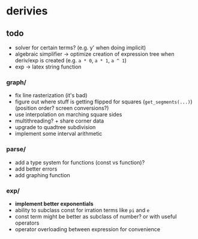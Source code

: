 # derivies

## todo

* solver for certain terms? (e.g. y' when doing implicit)
* algebraic simplifier -> optimize creation of expression tree when deriv/exp is created (e.g. `a * 0`, `a * 1`, `a ^ 1`)
* exp -> latex string function

### graph/

* fix line rasterization (it's bad)
* figure out where stuff is getting flipped for squares (`get_segments(...)`) (position order? screen conversions?)
* use interpolation on marching square sides
* multithreading? + share corner data
* upgrade to quadtree subdivision
* implement some interval arithmetic

### parse/

* add a type system for functions (const vs function)?
* add better errors
* add graphing function

### exp/

* **implement better exponentials**
* ability to subclass const for irration terms like `pi` and `e`
* const term might be better as subclass of number? or with useful operators
* operator overloading between expression for convenience
